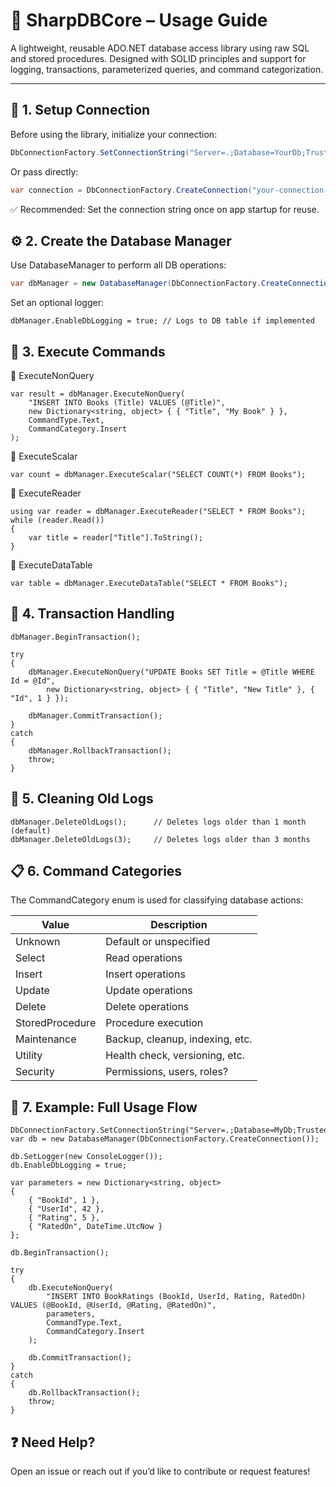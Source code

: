 # 📘 SharpDBCore – Usage Guide

A lightweight, reusable ADO.NET database access library using raw SQL and stored procedures. Designed with SOLID principles and support for logging, transactions, parameterized queries, and command categorization.

---

## 🔧 1. Setup Connection

Before using the library, initialize your connection:

```csharp
DbConnectionFactory.SetConnectionString("Server=.;Database=YourDb;Trusted_Connection=True;");
```
Or pass directly:
```csharp
var connection = DbConnectionFactory.CreateConnection("your-connection-string");
```
✅ Recommended: Set the connection string once on app startup for reuse.

## ⚙️ 2. Create the Database Manager
Use DatabaseManager to perform all DB operations:

```csharp
var dbManager = new DatabaseManager(DbConnectionFactory.CreateConnection());
```
Set an optional logger:
```dbManager.SetLogger(new ConsoleLogger());
dbManager.EnableDbLogging = true; // Logs to DB table if implemented
```

## 🧾 3. Execute Commands

🔹 ExecuteNonQuery
```sharp
var result = dbManager.ExecuteNonQuery(
    "INSERT INTO Books (Title) VALUES (@Title)",
    new Dictionary<string, object> { { "Title", "My Book" } },
    CommandType.Text,
    CommandCategory.Insert
);
```

🔹 ExecuteScalar
```sharp
var count = dbManager.ExecuteScalar("SELECT COUNT(*) FROM Books");
```

🔹 ExecuteReader
```sharp
using var reader = dbManager.ExecuteReader("SELECT * FROM Books");
while (reader.Read())
{
    var title = reader["Title"].ToString();
}
```

🔹 ExecuteDataTable
```sharp
var table = dbManager.ExecuteDataTable("SELECT * FROM Books");
```

## 🔁 4. Transaction Handling
```sharp
dbManager.BeginTransaction();

try
{
    dbManager.ExecuteNonQuery("UPDATE Books SET Title = @Title WHERE Id = @Id",
        new Dictionary<string, object> { { "Title", "New Title" }, { "Id", 1 } });

    dbManager.CommitTransaction();
}
catch
{
    dbManager.RollbackTransaction();
    throw;
}
```

## 🧹 5. Cleaning Old Logs
```sharp
dbManager.DeleteOldLogs();      // Deletes logs older than 1 month (default)
dbManager.DeleteOldLogs(3);     // Deletes logs older than 3 months
```

## 📋 6. Command Categories

The CommandCategory enum is used for classifying database actions:

| Value           | Description                    |
|-----------------|-------------------------------|
| Unknown         | Default or unspecified         |
| Select          | Read operations               |
| Insert          | Insert operations             |
| Update          | Update operations             |
| Delete          | Delete operations             |
| StoredProcedure | Procedure execution           |
| Maintenance     | Backup, cleanup, indexing, etc. |
| Utility         | Health check, versioning, etc. |
| Security        | Permissions, users, roles?    |

## 🧪 7. Example: Full Usage Flow
```sharp
DbConnectionFactory.SetConnectionString("Server=.;Database=MyDb;Trusted_Connection=True;");
var db = new DatabaseManager(DbConnectionFactory.CreateConnection());

db.SetLogger(new ConsoleLogger());
db.EnableDbLogging = true;

var parameters = new Dictionary<string, object>
{
    { "BookId", 1 },
    { "UserId", 42 },
    { "Rating", 5 },
    { "RatedOn", DateTime.UtcNow }
};

db.BeginTransaction();

try
{
    db.ExecuteNonQuery(
        "INSERT INTO BookRatings (BookId, UserId, Rating, RatedOn) VALUES (@BookId, @UserId, @Rating, @RatedOn)",
        parameters,
        CommandType.Text,
        CommandCategory.Insert
    );

    db.CommitTransaction();
}
catch
{
    db.RollbackTransaction();
    throw;
}
```

## ❓ Need Help?
Open an issue or reach out if you’d like to contribute or request features!
